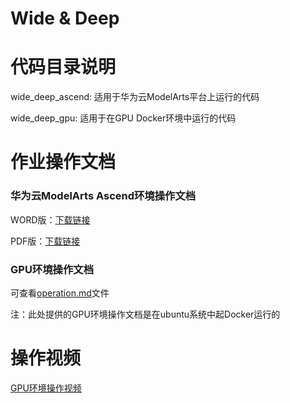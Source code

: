 # Wide & Deep

# 代码目录说明
wide_deep_ascend: 适用于华为云ModelArts平台上运行的代码

wide_deep_gpu: 适用于在GPU Docker环境中运行的代码

# 作业操作文档
### 华为云ModelArts Ascend环境操作文档

WORD版：[下载链接](https://wide-deep-21.obs.cn-north-4.myhuaweicloud.com/Wide_Deep%E4%BD%9C%E4%B8%9A%E6%93%8D%E4%BD%9C%E6%96%87%E6%A1%A3_ascend%E7%8E%AF%E5%A2%83.docx)

PDF版：[下载链接](https://wide-deep-21.obs.cn-north-4.myhuaweicloud.com/Wide_Deep%E4%BD%9C%E4%B8%9A%E6%93%8D%E4%BD%9C%E6%96%87%E6%A1%A3_ascend%E7%8E%AF%E5%A2%83.pdf)

### GPU环境操作文档
可查看[operation.md](https://github.com/mindspore-ai/mindspore-21-days-tutorials/blob/main/chapter5/wide_deep_gpu/operation.md)文件

注：此处提供的GPU环境操作文档是在ubuntu系统中起Docker运行的

# 操作视频
[GPU环境操作视频](https://wide-deep-21.obs.cn-north-4.myhuaweicloud.com/%E6%93%8D%E4%BD%9C%E8%A7%86%E9%A2%91.mp4)
